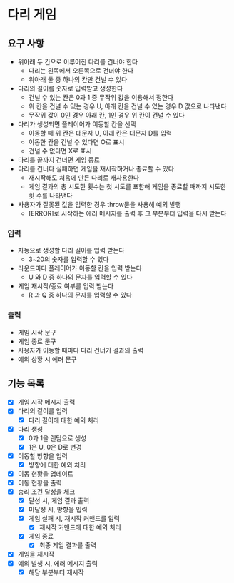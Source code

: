 # 다리 게임

## 요구 사항

- 위아래 두 칸으로 이루어진 다리를 건너야 한다
  - 다리는 왼쪽에서 오른쪽으로 건너야 한다
  - 위아래 둘 중 하나의 칸만 건널 수 있다
- 다리의 길이를 숫자로 입력받고 생성한다
  - 건널 수 있는 칸은 0과 1 중 무작위 값을 이용해서 정한다
  - 위 칸을 건널 수 있는 경우 U, 아래 칸을 건널 수 있는 경우 D 값으로 나타낸다
  - 무작위 값이 0인 경우 아래 칸, 1인 경우 위 칸이 건널 수 있다
- 다리가 생성되면 플레이어가 이동할 칸을 선택
  - 이동할 때 위 칸은 대문자 U, 아래 칸은 대문자 D를 입력
  - 이동한 칸을 건널 수 있다면 O로 표시
  - 건널 수 없다면 X로 표시
- 다리를 끝까지 건너면 게임 종료
- 다리를 건너다 실패하면 게임을 재시작하거나 종료할 수 있다
  - 재시작해도 처음에 만든 다리로 재사용한다
  - 게임 결과의 총 시도한 횟수는 첫 시도를 포함해 게임을 종료할 때까지 시도한 횟
    수를 나타낸다
- 사용자가 잘못된 값을 입력한 경우 throw문을 사용해 예외 발행
  - [ERROR]로 시작하는 에러 메시지를 출력 후 그 부분부터 입력을 다시 받는다

### 입력

- 자동으로 생성할 다리 길이를 입력 받는다
  - 3~20의 숫자를 입력할 수 있다
- 라운드마다 플레이어가 이동할 칸을 입력 받는다
  - U 와 D 중 하나의 문자를 입력할 수 있다
- 게임 재시작/종료 여부를 입력 받는다
  - R 과 Q 중 하나의 문자를 입력할 수 있다

### 출력

- 게임 시작 문구
- 게임 종료 문구
- 사용자가 이동할 때마다 다리 건너기 결과의 출력
- 예외 상황 시 에러 문구

## 기능 목록

- [x] 게임 시작 메시지 출력
- [x] 다리의 길이를 입력
  - [x] 다리 길이에 대한 예외 처리
- [x] 다리 생성
  - [x] 0과 1을 랜덤으로 생성
  - [x] 1은 U, 0은 D로 변경
- [x] 이동할 방향을 입력
  - [x] 방향에 대한 예외 처리
- [x] 이동 현황을 업데이트
- [x] 이동 현황을 출력
- [x] 승리 조건 달성을 체크
  - [x] 달성 시, 게임 결과 출력
  - [x] 미달성 시, 방향을 입력
  - [x] 게임 실패 시, 재시작 커맨드를 입력
    - [x] 재시작 커맨드에 대한 예외 처리
  - [x] 게임 종료
    - [x] 최종 게임 결과를 출력
- [x] 게임을 재시작
- [x] 예외 발생 시, 에러 메시지 출력
  - [x] 해당 부분부터 재시작
